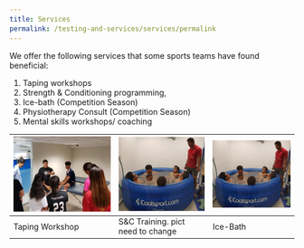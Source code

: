```yaml
---
title: Services
permalink: /testing-and-services/services/permalink
---
```

We offer the following services that some sports teams have found beneficial:
1. Taping workshops
2. Strength & Conditioning programming, 
3. Ice-bath (Competition Season)
4. Physiotherapy Consult (Competition Season)
5. Mental skills workshops/ coaching



| ![Alt text for image on Isomer site](/images/homepage-images/taping.jpg) | ![Alt text for image on Isomer site](/images/homepage-images/icebath.jpg) | ![Alt text for image on Isomer site](/images/homepage-images/icebath.jpg)  |
| -------- | -------- | -------- |
| Taping Workshop     | S&C Training. pict need to change    | Ice-Bath     |